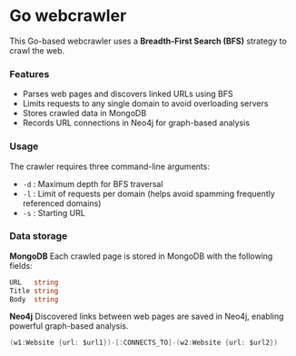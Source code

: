 # Go webcrawler 

This Go-based webcrawler uses a **Breadth-First Search (BFS)** strategy to crawl the web.

### Features
 - Parses web pages and discovers linked URLs using BFS
 - Limits requests to any single domain to avoid overloading servers
 - Stores crawled data in MongoDB
 - Records URL connections in Neo4j for graph-based analysis

### Usage
The crawler requires three command-line arguments:
 - `-d` : Maximum depth for BFS traversal
 - `-l` : Limit of requests per domain (helps avoid spamming frequently referenced domains)
 - `-s` : Starting URL

### Data storage
**MongoDB**
Each crawled page is stored in MongoDB with the following fields:
```go
URL   string
Title string
Body  string
```

**Neo4j**
Discovered links between web pages are saved in Neo4j, enabling powerful graph-based analysis.
```go
(w1:Website {url: $url1})-[:CONNECTS_TO]-(w2:Website {url: $url2})
```
